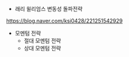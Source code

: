 - 래리 윌리엄스 변동성 돌파전략

https://blog.naver.com/ksi0428/221251542929

- 모멘텀 전략
  - 절대 모멘텀 전략
  - 상대 모멘텀 전략

